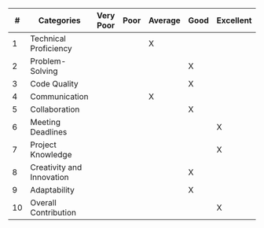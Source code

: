 | # | Categories                        | Very Poor | Poor | Average | Good | Excellent |
|---|-----------------------------------|-----------|------|---------|------|-----------|
| 1 | Technical Proficiency             |           |      |   X     |      |           |
| 2 | Problem-Solving                   |           |      |         |  X   |           |
| 3 | Code Quality                      |           |      |         |  X   |           |
| 4 | Communication                     |           |      |   X     |      |           |
| 5 | Collaboration                     |           |      |         |  X   |           |
| 6 | Meeting Deadlines                 |           |      |         |      |     X      |
| 7 | Project Knowledge                 |           |      |         |      |     X     |
| 8 | Creativity and Innovation         |           |      |         |  X   |           |
| 9 | Adaptability                      |           |      |         |  X   |           |
|10 | Overall Contribution              |           |      |         |      |     X     |

